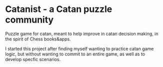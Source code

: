 # Catanist - a Catan puzzle community
Puzzle game for catan, meant to help improve in catan decision making, in the spirit of Chess books&apps. 

I started this project after finding myself wanting to practice catan game logic, but without wanting to commit to an entire game, as well as to develop specfic scenarios.


